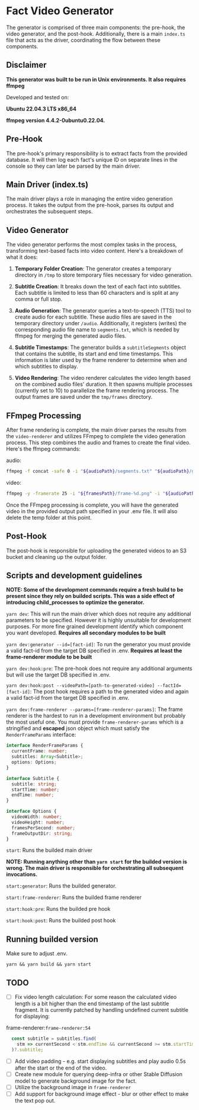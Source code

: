 # Fact Video Generator

The generator is comprised of three main components: the pre-hook, the video generator, and the post-hook. Additionally, there is a main `index.ts` file that acts as the driver, coordinating the flow between these components. 

## Disclaimer

**This generator was built to be run in Unix environments. It also requires ffmpeg**

Developed and tested on:

**Ubuntu 22.04.3 LTS x86_64**

**ffmpeg version 4.4.2-0ubuntu0.22.04.**

## Pre-Hook

The pre-hook's primary responsibility is to extract facts from the provided database. It will then log each fact's unique ID on separate lines in the console so they can later be parsed by the main driver.

## Main Driver (index.ts)

The main driver plays a role in managing the entire video generation process. It takes the output from the pre-hook, parses its output and orchestrates the subsequent steps.

## Video Generator

The video generator performs the most complex tasks in the process, transforming text-based facts into video content. Here's a breakdown of what it does:

1. **Temporary Folder Creation**: The generator creates a temporary directory in `/tmp` to store temporary files necessary for video generation.

2. **Subtitle Creation**: It breaks down the text of each fact into subtitles. Each subtitle is limited to less than 60 characters and is split at any comma or full stop.

3. **Audio Generation**: The generator queries a text-to-speech (TTS) tool to create audio for each subtitle. These audio files are saved in the temporary directory under `/audio`. Additionally, it registers (writes) the corresponding audio file name  to `segments.txt`, which is needed by ffmpeg for merging the generated audio files.

4. **Subtitle Timestamps**: The generator builds a `subtitleSegments` object that contains the subtitle, its start and end time timestamps. This information is later used by the frame renderer to determine when and which subtitles to display.

5. **Video Rendering**: The video renderer calculates the video length based on the combined audio files' duration. It then spawns multiple processes (currently set to 10) to parallelize the frame rendering process. The output frames are saved under the `tmp/frames` directory.

## FFmpeg Processing

After frame rendering is complete, the main driver parses the results from the `video-renderer` and utilizes FFmpeg to complete the video generation process. This step combines the audio and frames to create the final video. Here's the ffmpeg commands:

audio:
```bash
ffmpeg -f concat -safe 0 -i "${audioPath}/segments.txt" "${audioPath}/generated-audio.mp3"
```

video:
```bash
ffmpeg -y -framerate 25 -i "${framesPath}/frame-%d.png" -i "${audioPath}/generated-audio.mp3" -c:v libx264 -pix_fmt yuv420p "${outputDir}/${videoName}"
```

Once the FFmpeg processing is complete, you will have the generated video in the provided output path specified in your .env file. It will also delete the temp folder at this point.

## Post-Hook

The post-hook is responsible for uploading the generated videos to an S3 bucket and cleaning up the output folder. 

## Scripts and development guidelines

**NOTE: Some of the development commands require a fresh build to be present since they rely on builded scripts. This was a side effect of introducing child_processes to optimize the generator.**

`yarn dev`: This will run the main driver which does not require any additional parameters to be specified. However it is highly unsuitable for development purposes. For more fine grained development identify which component you want developed. **Requires all secondary modules to be built**

`yarn dev:generator --id=[fact-id]`: To run the generator you must provide a valid fact-id from the target DB specified in .env. **Requires at least the frame-renderer module to be built**

`yarn dev:hook:pre`: The pre-hook does not require any additional arguments but will use the target DB specified in .env. 

`yarn dev:hook:post --videoPath=[path-to-generated-video] --factId=[fact-id]`: The post hook requires a path to the generated video and again a valid fact-id from the target DB specified in .env.

`yarn dev:frame-renderer --params=[frame-renderer-params]`: The frame renderer is the hardest to run in a development environment but probably the most useful one. You must provide `frame-renderer-params` which is a stringified and **escaped** json object which must satisfy the `RenderFrameParams` interface:

```typescript
interface RenderFrameParams {
  currentFrame: number;
  subtitles: Array<Subtitle>;
  options: Options;
}

interface Subtitle {
  subtitle: string;
  startTime: number;
  endTime: number;
}

interface Options {
  videoWidth: number;
  videoHeight: number;
  framesPerSecond: number;
  frameOutputDir: string;
}
```

`start`: Runs the builded main driver

**NOTE: Running anything other than `yarn start` for the builded version is wrong. The main driver is responsible for orchestrating all subsequent invocations.**

`start:generator`: Runs the builded generator.

`start:frame-renderer`: Runs the builded frame renderer 

`start:hook:pre`: Runs the builded pre hook

`start:hook:post`: Runs the builded post hook


## Running builded version

Make sure to adjust .env.

`yarn && yarn build && yarn start`

## TODO

- [ ] Fix video length calculation: For some reason the calculated video length is a bit higher than the end timestamp of the last subtitle fragment. It is currently patched by handling undefined current subtitle for displaying:



frame-renderer:`frame-renderer:54`
```typescript
  const subtitle = subtitles.find(
    stm => currentSecond < stm.endTime && currentSecond >= stm.startTime
  )?.subtitle;
```

- [ ] Add video padding - e.g. start displaying subtitles and play audio 0.5s after the start or the end of the video.
- [ ] Create new module for querying deep-infra or other Stable Diffusion model to generate background image for the fact.
- [ ] Utilize the background image in `frame-renderer`
- [ ] Add support for background image effect - blur or other effect to make the text pop out. 
